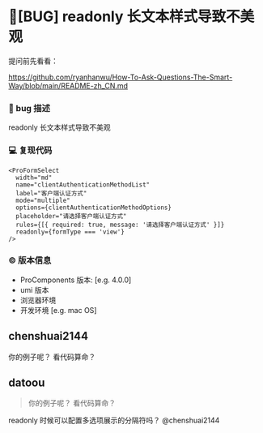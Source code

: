 # 🐛[BUG] readonly 长文本样式导致不美观

提问前先看看：

https://github.com/ryanhanwu/How-To-Ask-Questions-The-Smart-Way/blob/main/README-zh_CN.md

### 🐛 bug 描述

readonly 长文本样式导致不美观

### 💻 复现代码

```
<ProFormSelect
  width="md"
  name="clientAuthenticationMethodList"
  label="客户端认证方式"
  mode="multiple"
  options={clientAuthenticationMethodOptions}
  placeholder="请选择客户端认证方式"
  rules={[{ required: true, message: '请选择客户端认证方式' }]}
  readonly={formType === 'view'}
/>
```

### © 版本信息

- ProComponents 版本: [e.g. 4.0.0]
- umi 版本
- 浏览器环境
- 开发环境 [e.g. mac OS]

## chenshuai2144

你的例子呢？ 看代码算命？

## datoou

> 你的例子呢？ 看代码算命？

readonly 时候可以配置多选项展示的分隔符吗？ @chenshuai2144

